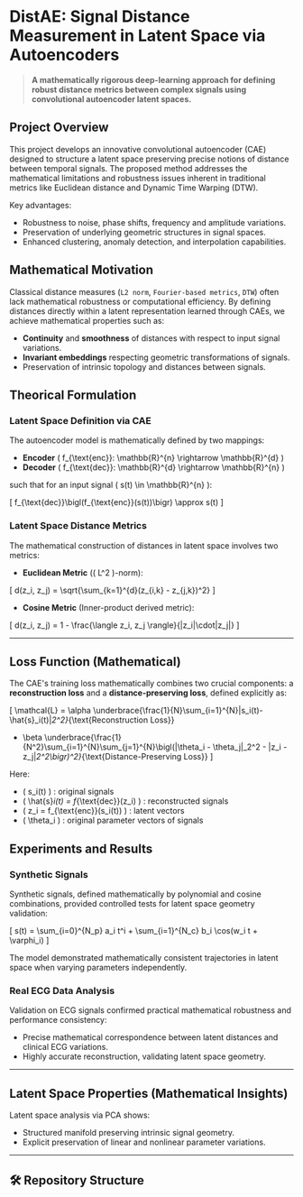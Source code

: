 # DistAE: Signal Distance Measurement in Latent Space via Autoencoders

> **A mathematically rigorous deep-learning approach for defining robust distance metrics between complex signals using convolutional autoencoder latent spaces.**

## Project Overview

This project develops an innovative convolutional autoencoder (CAE) designed to structure a latent space preserving precise notions of distance between temporal signals. The proposed method addresses the mathematical limitations and robustness issues inherent in traditional metrics like Euclidean distance and Dynamic Time Warping (DTW).

Key advantages:

- Robustness to noise, phase shifts, frequency and amplitude variations.
- Preservation of underlying geometric structures in signal spaces.
- Enhanced clustering, anomaly detection, and interpolation capabilities.

## Mathematical Motivation

Classical distance measures (`L2 norm`, `Fourier-based metrics`, `DTW`) often lack mathematical robustness or computational efficiency. By defining distances directly within a latent representation learned through CAEs, we achieve mathematical properties such as:

- **Continuity** and **smoothness** of distances with respect to input signal variations.
- **Invariant embeddings** respecting geometric transformations of signals.
- Preservation of intrinsic topology and distances between signals.

## Theorical Formulation

### Latent Space Definition via CAE

The autoencoder model is mathematically defined by two mappings:

- **Encoder** \( f_{\text{enc}}: \mathbb{R}^{n} \rightarrow \mathbb{R}^{d} \)
- **Decoder** \( f_{\text{dec}}: \mathbb{R}^{d} \rightarrow \mathbb{R}^{n} \)

such that for an input signal \( s(t) \in \mathbb{R}^{n} \):

\[
f_{\text{dec}}\bigl(f_{\text{enc}}(s(t))\bigr) \approx s(t)
\]

### Latent Space Distance Metrics

The mathematical construction of distances in latent space involves two metrics:

- **Euclidean Metric** (\( L^2 \)-norm):

\[
d(z_i, z_j) = \sqrt{\sum_{k=1}^{d}(z_{i,k} - z_{j,k})^2}
\]

- **Cosine Metric** (Inner-product derived metric):

\[
d(z_i, z_j) = 1 - \frac{\langle z_i, z_j \rangle}{\|z_i\|\cdot\|z_j\|}
\]

---

## Loss Function (Mathematical)

The CAE's training loss mathematically combines two crucial components: a **reconstruction loss** and a **distance-preserving loss**, defined explicitly as:

\[
\mathcal{L} = \alpha \underbrace{\frac{1}{N}\sum_{i=1}^{N}\|s_i(t)-\hat{s}_i(t)\|_2^2}_{\text{Reconstruction Loss}} 
+ \beta \underbrace{\frac{1}{N^2}\sum_{i=1}^{N}\sum_{j=1}^{N}\bigl(\|\theta_i - \theta_j\|_2^2 - \|z_i - z_j\|_2^2\bigr)^2}_{\text{Distance-Preserving Loss}}
\]

Here:

- \( s_i(t) \) : original signals
- \( \hat{s}_i(t) = f_{\text{dec}}(z_i) \) : reconstructed signals
- \( z_i = f_{\text{enc}}(s_i(t)) \) : latent vectors
- \( \theta_i \) : original parameter vectors of signals

## Experiments and Results

### Synthetic Signals

Synthetic signals, defined mathematically by polynomial and cosine combinations, provided controlled tests for latent space geometry validation:

\[
s(t) = \sum_{i=0}^{N_p} a_i t^i + \sum_{i=1}^{N_c} b_i \cos(w_i t + \varphi_i)
\]

The model demonstrated mathematically consistent trajectories in latent space when varying parameters independently.

### Real ECG Data Analysis

Validation on ECG signals confirmed practical mathematical robustness and performance consistency:

- Precise mathematical correspondence between latent distances and clinical ECG variations.
- Highly accurate reconstruction, validating latent space geometry.

---

## Latent Space Properties (Mathematical Insights)

Latent space analysis via PCA shows:

- Structured manifold preserving intrinsic signal geometry.
- Explicit preservation of linear and nonlinear parameter variations.

---

## 🛠️ Repository Structure


